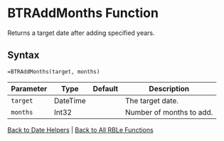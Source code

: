 # BTRAddMonths Function

Returns a target date after adding specified years.

## Syntax

```excel
=BTRAddMonths(target, months)
```

Parameter | Type | Default | Description
---|---|---|---
`target` | DateTime |  | The target date.
`months` | Int32 |  | Number of months to add.

[Back to Date Helpers](RBLeDateHelpers.md) | [Back to All RBLe Functions](RBLe.md#function-documentation)